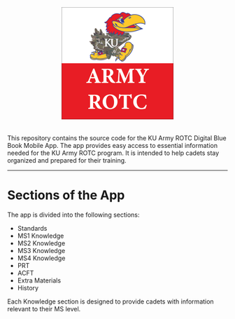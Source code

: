 <div align="center">
  <img src="ARMYROTCLOGO.png" alt="Army ROTC Logo" width="256" height="256">
</div><br>

This repository contains the source code for the KU Army ROTC Digital Blue Book Mobile App. The app provides easy access to essential information needed for the KU Army ROTC program. It is intended to help cadets stay organized and prepared for their training.

---

# Sections of the App
The app is divided into the following sections:

- Standards
- MS1 Knowledge
- MS2 Knowledge
- MS3 Knowledge
- MS4 Knowledge
- PRT
- ACFT
- Extra Materials
- History

Each Knowledge section is designed to provide cadets with information relevant to their MS level.

